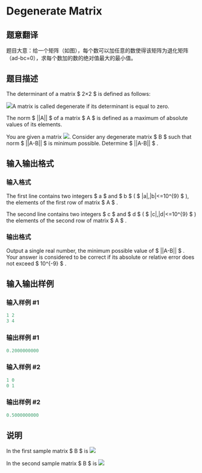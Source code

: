 # Degenerate Matrix

## 题意翻译

题目大意：给一个矩阵（如图），每个数可以加任意的数使得该矩阵为退化矩阵（ad-bc=0），求每个数加的数的绝对值最大的最小值。

## 题目描述

The determinant of a matrix $ 2×2 $ is defined as follows:

![](https://cdn.luogu.com.cn/upload/vjudge_pic/CF549H/703e7742f6308e45304e4cbb5699ead68258b334.png)A matrix is called degenerate if its determinant is equal to zero.

The norm $ ||A|| $ of a matrix $ A $ is defined as a maximum of absolute values of its elements.

You are given a matrix ![](https://cdn.luogu.com.cn/upload/vjudge_pic/CF549H/a81c8b5329fb3da53e1141c4dfaddc43c5a88073.png). Consider any degenerate matrix $ B $ such that norm $ ||A-B|| $ is minimum possible. Determine $ ||A-B|| $ .

## 输入输出格式

### 输入格式

The first line contains two integers $ a $ and $ b $ ( $ |a|,|b|<=10^{9} $ ), the elements of the first row of matrix $ A $ .

The second line contains two integers $ c $ and $ d $ ( $ |c|,|d|<=10^{9} $ ) the elements of the second row of matrix $ A $ .

### 输出格式

Output a single real number, the minimum possible value of $ ||A-B|| $ . Your answer is considered to be correct if its absolute or relative error does not exceed $ 10^{-9} $ .

## 输入输出样例

### 输入样例 #1

```cpp
1 2
3 4

```
### 输出样例 #1

```cpp
0.2000000000

```
### 输入样例 #2

```cpp
1 0
0 1

```
### 输出样例 #2

```cpp
0.5000000000

```
## 说明

In the first sample matrix $ B $ is ![](https://cdn.luogu.com.cn/upload/vjudge_pic/CF549H/d2b53d754fc99e5b9d2dd8345dc06167db4fa5e6.png)

In the second sample matrix $ B $ is ![](https://cdn.luogu.com.cn/upload/vjudge_pic/CF549H/62b29d043f4b99bb231bfdf3cac3fe3c6d0ab461.png)

